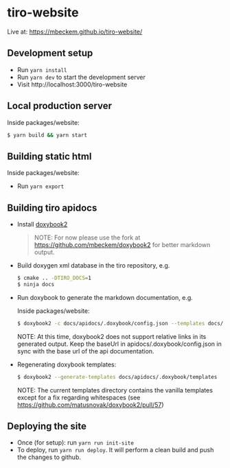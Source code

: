 # tiro-website

Live at: https://mbeckem.github.io/tiro-website/

## Development setup

- Run `yarn install`
- Run `yarn dev` to start the development server
- Visit http://localhost:3000/tiro-website

## Local production server

Inside packages/website:

```sh
$ yarn build && yarn start
```

## Building static html

Inside packages/website:

- Run `yarn export`

## Building tiro apidocs

- Install [doxybook2](https://github.com/matusnovak/doxybook2)

  > NOTE: For now please use the fork at https://github.com/mbeckem/doxybook2 for better markdown output.

- Build doxygen xml database in the tiro repository, e.g.

  ```sh
  $ cmake .. -DTIRO_DOCS=1
  $ ninja docs
  ```

- Run doxybook to generate the markdown documentation, e.g.

  Inside packages/website:

  ```sh
  $ doxybook2 -c docs/apidocs/.doxybook/config.json --templates docs/apidocs/.doxybook/templates --input ~/projects/tiro/build/docs/api/xml --output docs/apidocs/
  ```

  NOTE: At this time, doxybook2 does not support relative links in its generated output.
  Keep the baseUrl in apidocs/.doxybook/config.json in sync with the base url of the api documentation.

- Regenerating doxybook templates:

  ```sh
  $ doxybook2 --generate-templates docs/apidocs/.doxybook/templates
  ```

  NOTE: The current templates directory contains the vanilla templates except for a fix regarding whitespaces (see https://github.com/matusnovak/doxybook2/pull/57)

## Deploying the site

- Once (for setup): run `yarn run init-site`
- To deploy, run `yarn run deploy`.
  It will perform a clean build and push the changes to github.
